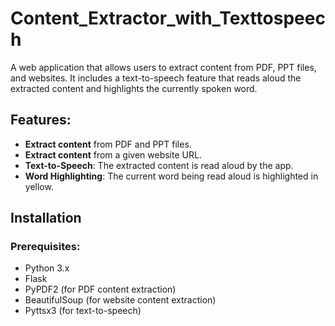 # Content_Extractor_with_Texttospeech

A web application that allows users to extract content from PDF, PPT files, and websites. It includes a text-to-speech feature that reads aloud the extracted content and highlights the currently spoken word.

## Features:
- **Extract content** from PDF and PPT files.
- **Extract content** from a given website URL.
- **Text-to-Speech**: The extracted content is read aloud by the app.
- **Word Highlighting**: The current word being read aloud is highlighted in yellow.

## Installation

### Prerequisites:
- Python 3.x
- Flask
- PyPDF2 (for PDF content extraction)
- BeautifulSoup (for website content extraction)
- Pyttsx3 (for text-to-speech)


